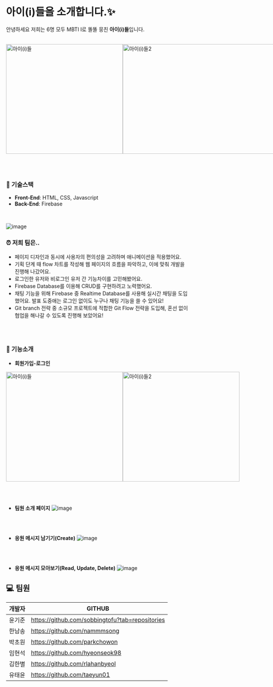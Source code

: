 # 아이(i)들을 소개합니다.✨

안녕하세요 저희는 6명 모두 MBTI I로 똘똘 뭉친 <b>아이(i)들</b>입니다.
<br /><br />
<div style="display: flex; align-items">
  <img src="https://github.com/hyeonseok98/sparta_miniproject_b06/assets/157561573/49b36920-cfe6-416d-8952-4ceb9577e65e" alt="아이(i)들" width="320" height="300" style="flex: 1;">
  <img src="https://github.com/hyeonseok98/sparta_miniproject_b06/assets/157561573/b9234ee0-17bc-467c-8240-73cb9f9c81ff" alt="아이(i)들2" width="450" height="300" style="flex: 1;">
</div>

<br /><br />
### 📌 기술스택
+ <b>Front-End</b>: HTML, CSS, Javascript
+ <b>Back-End</b>: Firebase
<br />

![image](https://github.com/hyeonseok98/sparta_miniproject_b06/assets/157561573/28cf9f54-0593-4d3f-9b65-151f03a63d5c)
<br />
### ⏰ 저희 팀은..
+ 페이지 디자인과 동시에 사용자의 편의성을 고려하며 애니메이션을 적용했어요.
+ 기획 단계 때 flow 차트를 작성해 웹 페이지의 흐름을 파악하고, 이에 맞춰 개발을 진행해 나갔어요.
+ 로그인한 유저와 비로그인 유저 간 기능차이를 고민해봤어요.
+ Firebase Database를 이용해 CRUD를 구현하려고 노력했어요.
+ 채팅 기능을 위해 Firebase 중 Realtime Database를 사용해 실시간 채팅을 도입했어요. 발표 도중애는 로그인 없이도 누구나 채팅 기능을 쓸 수 있어요!
+ Git branch 전략 중 소규모 프로젝트에 적합한 Git Flow 전략을 도입해, 혼선 없이 협업을 해나갈 수 있도록 진행해 보았어요!

  
<br /><br />
### 📢 기능소개
+ <b>회원가입-로그인</b>
<div style="display: flex; align-items">
  <img src="https://github.com/hyeonseok98/sparta_miniproject_b06/assets/157561573/9f7fc7e9-e3ec-4d6f-bac4-75ce9575afa8" alt="아이(i)들" width="320" height="300" style="flex: 1;">
  <img src="https://github.com/hyeonseok98/sparta_miniproject_b06/assets/157561573/8640ab73-8107-4277-bdc2-2b6de94d07a8" alt="아이(i)들2" width="320" height="300" style="flex: 1;">
</div>

<br /><br />
+ <b>팀원 소개 페이지</b>
![image](https://github.com/hyeonseok98/sparta_miniproject_b06/assets/157561573/61276f4e-8c80-4c19-b17d-ca10910766e3)

<br /><br />
+ <b>응원 메시지 남기기(Create)</b>
![image](https://github.com/hyeonseok98/sparta_miniproject_b06/assets/157561573/f84d32ac-a625-4879-8838-3d5bfcf4f973)

<br /><br />
+ <b>응원 메시지 모아보기(Read, Update, Delete)</b>
![image](https://github.com/hyeonseok98/sparta_miniproject_b06/assets/157561573/a519fda3-f731-4c12-b7a3-0d163287a94e)



## 💻 팀원
개발자|GITHUB|
---|---|
윤기준|https://github.com/sobbingtofu?tab=repositories|
한남송|https://github.com/nammmsong|
박초원|https://github.com/parkchowon|
임현석|https://github.com/hyeonseok98|
김한별|https://github.com/rlahanbyeol|
유태윤|https://github.com/taeyun01|
